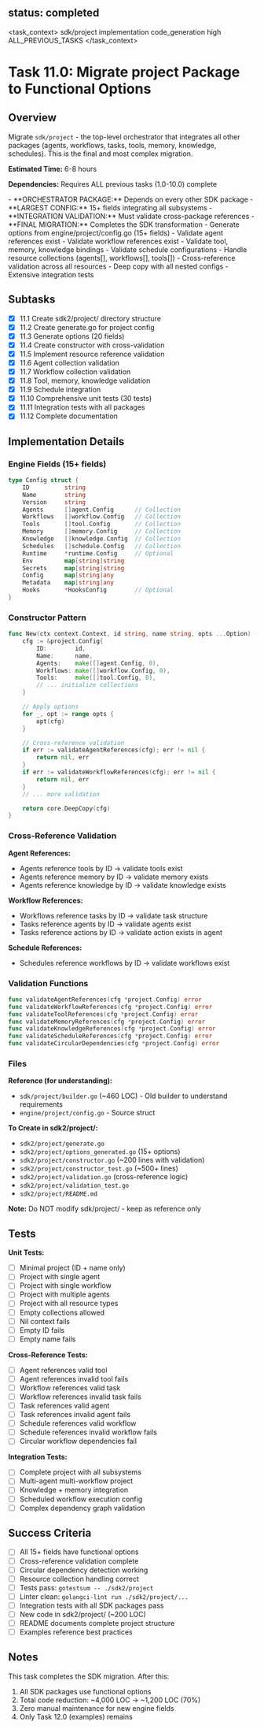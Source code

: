 ## status: completed

<task_context>
<domain>sdk/project</domain>
<type>implementation</type>
<scope>code_generation</scope>
<complexity>high</complexity>
<dependencies>ALL_PREVIOUS_TASKS</dependencies>
</task_context>

# Task 11.0: Migrate project Package to Functional Options

## Overview

Migrate `sdk/project` - the top-level orchestrator that integrates all other packages (agents, workflows, tasks, tools, memory, knowledge, schedules). This is the final and most complex migration.

**Estimated Time:** 6-8 hours

**Dependencies:** Requires ALL previous tasks (1.0-10.0) complete

<critical>
- **ORCHESTRATOR PACKAGE:** Depends on every other SDK package
- **LARGEST CONFIG:** 15+ fields integrating all subsystems
- **INTEGRATION VALIDATION:** Must validate cross-package references
- **FINAL MIGRATION:** Completes the SDK transformation
</critical>

<requirements>
- Generate options from engine/project/config.go (15+ fields)
- Validate agent references exist
- Validate workflow references exist
- Validate tool, memory, knowledge bindings
- Validate schedule configurations
- Handle resource collections (agents[], workflows[], tools[])
- Cross-reference validation across all resources
- Deep copy with all nested configs
- Extensive integration tests
</requirements>

## Subtasks

- [x] 11.1 Create sdk2/project/ directory structure
- [x] 11.2 Create generate.go for project config
- [x] 11.3 Generate options (20 fields)
- [x] 11.4 Create constructor with cross-validation
- [x] 11.5 Implement resource reference validation
- [x] 11.6 Agent collection validation
- [x] 11.7 Workflow collection validation
- [x] 11.8 Tool, memory, knowledge validation
- [x] 11.9 Schedule integration
- [x] 11.10 Comprehensive unit tests (30 tests)
- [x] 11.11 Integration tests with all packages
- [x] 11.12 Complete documentation

## Implementation Details

### Engine Fields (15+ fields)
```go
type Config struct {
    ID          string
    Name        string
    Version     string
    Agents      []agent.Config      // Collection
    Workflows   []workflow.Config   // Collection
    Tools       []tool.Config       // Collection
    Memory      []memory.Config     // Collection
    Knowledge   []knowledge.Config  // Collection
    Schedules   []schedule.Config   // Collection
    Runtime     *runtime.Config     // Optional
    Env         map[string]string
    Secrets     map[string]string
    Config      map[string]any
    Metadata    map[string]any
    Hooks       *HooksConfig        // Optional
}
```

### Constructor Pattern
```go
func New(ctx context.Context, id string, name string, opts ...Option) (*project.Config, error) {
    cfg := &project.Config{
        ID:        id,
        Name:      name,
        Agents:    make([]agent.Config, 0),
        Workflows: make([]workflow.Config, 0),
        Tools:     make([]tool.Config, 0),
        // ... initialize collections
    }

    // Apply options
    for _, opt := range opts {
        opt(cfg)
    }

    // Cross-reference validation
    if err := validateAgentReferences(cfg); err != nil {
        return nil, err
    }
    if err := validateWorkflowReferences(cfg); err != nil {
        return nil, err
    }
    // ... more validation

    return core.DeepCopy(cfg)
}
```

### Cross-Reference Validation

**Agent References:**
- Agents reference tools by ID → validate tools exist
- Agents reference memory by ID → validate memory exists
- Agents reference knowledge by ID → validate knowledge exists

**Workflow References:**
- Workflows reference tasks by ID → validate task structure
- Tasks reference agents by ID → validate agents exist
- Tasks reference actions by ID → validate action exists in agent

**Schedule References:**
- Schedules reference workflows by ID → validate workflows exist

### Validation Functions
```go
func validateAgentReferences(cfg *project.Config) error
func validateWorkflowReferences(cfg *project.Config) error
func validateToolReferences(cfg *project.Config) error
func validateMemoryReferences(cfg *project.Config) error
func validateKnowledgeReferences(cfg *project.Config) error
func validateScheduleReferences(cfg *project.Config) error
func validateCircularDependencies(cfg *project.Config) error
```

### Files

**Reference (for understanding):**
- `sdk/project/builder.go` (~460 LOC) - Old builder to understand requirements
- `engine/project/config.go` - Source struct

**To Create in sdk2/project/:**
- `sdk2/project/generate.go`
- `sdk2/project/options_generated.go` (15+ options)
- `sdk2/project/constructor.go` (~200 lines with validation)
- `sdk2/project/constructor_test.go` (~500+ lines)
- `sdk2/project/validation.go` (cross-reference logic)
- `sdk2/project/validation_test.go`
- `sdk2/project/README.md`

**Note:** Do NOT modify sdk/project/ - keep as reference only

## Tests

**Unit Tests:**
- [ ] Minimal project (ID + name only)
- [ ] Project with single agent
- [ ] Project with single workflow
- [ ] Project with multiple agents
- [ ] Project with all resource types
- [ ] Empty collections allowed
- [ ] Nil context fails
- [ ] Empty ID fails
- [ ] Empty name fails

**Cross-Reference Tests:**
- [ ] Agent references valid tool
- [ ] Agent references invalid tool fails
- [ ] Workflow references valid task
- [ ] Workflow references invalid task fails
- [ ] Task references valid agent
- [ ] Task references invalid agent fails
- [ ] Schedule references valid workflow
- [ ] Schedule references invalid workflow fails
- [ ] Circular workflow dependencies fail

**Integration Tests:**
- [ ] Complete project with all subsystems
- [ ] Multi-agent multi-workflow project
- [ ] Knowledge + memory integration
- [ ] Scheduled workflow execution config
- [ ] Complex dependency graph validation

## Success Criteria

- [ ] All 15+ fields have functional options
- [ ] Cross-reference validation complete
- [ ] Circular dependency detection working
- [ ] Resource collection handling correct
- [ ] Tests pass: `gotestsum -- ./sdk2/project`
- [ ] Linter clean: `golangci-lint run ./sdk2/project/...`
- [ ] Integration tests with all SDK packages pass
- [ ] New code in sdk2/project/ (~200 LOC)
- [ ] README documents complete project structure
- [ ] Examples reference best practices

## Notes

This task completes the SDK migration. After this:
1. All SDK packages use functional options
2. Total code reduction: ~4,000 LOC → ~1,200 LOC (70%)
3. Zero manual maintenance for new engine fields
4. Only Task 12.0 (examples) remains
